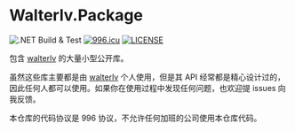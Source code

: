 # Walterlv.Package

![.NET Build & Test](https://github.com/walterlv/Walterlv.Packages/workflows/.NET%20Build%20&%20Test/badge.svg) [![996.icu](https://img.shields.io/badge/link-996.icu-red.svg)](https://996.icu) [![LICENSE](https://img.shields.io/badge/license-NPL%20(The%20996%20Prohibited%20License)-blue.svg)](https://github.com/996icu/996.ICU/blob/master/LICENSE)

包含 [walterlv](https://github.com/walterlv) 的大量小型公开库。

虽然这些库主要都是由 [walterlv](https://github.com/walterlv) 个人使用，但是其 API 经常都是精心设计过的，因此任何人都可以使用。如果你在使用过程中发现任何问题，也欢迎提 issues 向我反馈。

本仓库的代码协议是 996 协议，不允许任何加班的公司使用本仓库代码。
